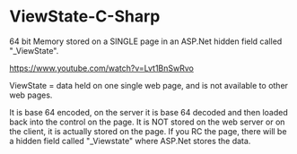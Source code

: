 # ViewState-C-Sharp
64 bit Memory stored on a SINGLE page in an ASP.Net hidden field called "_ViewState".

https://www.youtube.com/watch?v=Lvt1BnSwRvo

ViewState = data held on one single web page, and is not available to other web pages.

It is base 64 encoded, on the server it is base 64 decoded and then loaded back into the 
control on the page.
It is NOT stored on the web server or on the client, it is actually stored on the page.
If you RC the page, there will be a hidden field called "_Viewstate" where ASP.Net stores
the data. 
